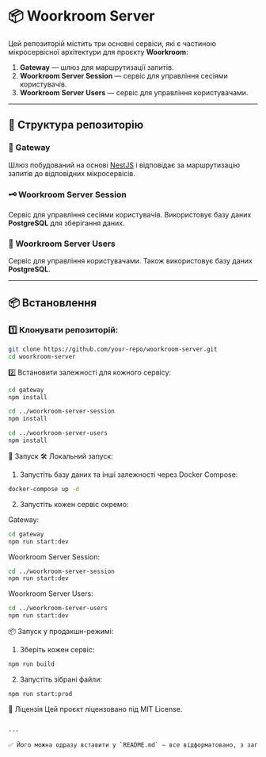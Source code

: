 # 📦 Woorkroom Server

Цей репозиторій містить три основні сервіси, які є частиною мікросервісної архітектури для проєкту **Woorkroom**:

1. **Gateway** — шлюз для маршрутизації запитів.
2. **Woorkroom Server Session** — сервіс для управління сесіями користувачів.
3. **Woorkroom Server Users** — сервіс для управління користувачами.

---

## 📁 Структура репозиторію

### 🚪 Gateway
Шлюз побудований на основі [NestJS](https://nestjs.com) і відповідає за маршрутизацію запитів до відповідних мікросервісів.

### 🗝️ Woorkroom Server Session
Сервіс для управління сесіями користувачів. Використовує базу даних **PostgreSQL** для зберігання даних.

### 👥 Woorkroom Server Users
Сервіс для управління користувачами. Також використовує базу даних **PostgreSQL**.

---

## 📦 Встановлення

### 1️⃣ Клонувати репозиторій:

```bash
git clone https://github.com/your-repo/woorkroom-server.git
cd woorkroom-server
```

2️⃣ Встановити залежності для кожного сервісу:

```bash
cd gateway
npm install

cd ../woorkroom-server-session
npm install

cd ../woorkroom-server-users
npm install
```

🚀 Запуск
🛠️ Локальний запуск:
1. Запустіть базу даних та інші залежності через Docker Compose:
```bash
docker-compose up -d
```

2. Запустіть кожен сервіс окремо:

Gateway:

```bash
cd gateway
npm run start:dev
```

Woorkroom Server Session:

```bash
cd ../woorkroom-server-session
npm run start:dev
```

Woorkroom Server Users:

```bash
cd ../woorkroom-server-users
npm run start:dev
```

📦 Запуск у продакшн-режимі:

1. Зберіть кожен сервіс:

```bash
npm run build
```

2. Запустіть зібрані файли:

```bash
npm run start:prod
```

📄 Ліцензія
Цей проєкт ліцензовано під MIT License.

```bash

---

✅ Його можна одразу вставити у `README.md` — все відформатовано, з заголовками, код-блоками, відступами та позначками. Якщо хочеш, можу додати ще бейджики, секцію з API-документацією або docker-compose приклад.

```